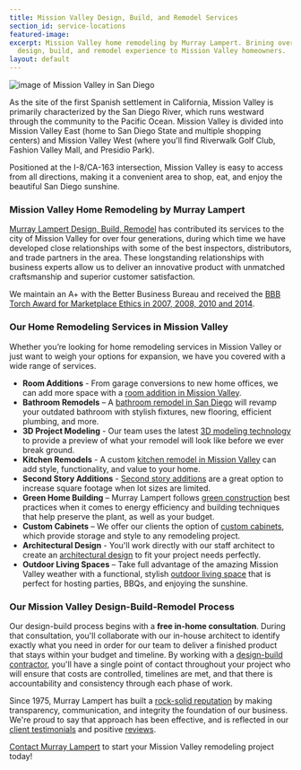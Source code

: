 ```yaml
---
title: Mission Valley Design, Build, and Remodel Services
section_id: service-locations
featured-image: 
excerpt: Mission Valley home remodeling by Murray Lampert. Brining over 40 years of
  design, build, and remodel experience to Mission Valley homeowners.
layout: default
---
```


![image of Mission Valley in San Diego](https://upload.wikimedia.org/wikipedia/commons/thumb/c/c4/San_Diego_Mission_Valley.jpg/1200px-San_Diego_Mission_Valley.jpg "Mission Valley, San Diego")

As the site of the first Spanish settlement in California, Mission Valley is primarily characterized by the San Diego River, which runs westward through the community to the Pacific Ocean. Mission Valley is divided into Mission Valley East (home to San Diego State and multiple shopping centers) and Mission Valley West (where you'll find Riverwalk Golf Club, Fashion Valley Mall, and Presidio Park).

Positioned at the I-8/CA-163 intersection, Mission Valley is easy to access from all directions, making it a convenient area to shop, eat, and enjoy the beautiful San Diego sunshine.

### Mission Valley Home Remodeling by Murray Lampert

[Murray Lampert Design, Build, Remodel](/) has contributed its services to the city of Mission Valley for over four generations, during which time we have developed close relationships with some of the best inspectors, distributors, and trade partners in the area. These longstanding relationships with business experts allow us to deliver an innovative product with unmatched craftsmanship and superior customer satisfaction.

We maintain an A+ with the Better Business Bureau and received the [BBB Torch Award for Marketplace Ethics in 2007, 2008, 2010 and 2014](/another-better-business-bureau-torch-award).

### Our Home Remodeling Services in Mission Valley

Whether you’re looking for home remodeling services in Mission Valley or just want to weigh your options for expansion, we have you covered with a wide range of services.

- **Room Additions** - From garage conversions to new home offices, we can add more space with a [room addition in Mission Valley](/room-additions-mission-valley).
- **Bathroom Remodels** – A [bathroom remodel in San Diego](/san-diego-bathroom-remodeling-services) will revamp your outdated bathroom with stylish fixtures, new flooring, efficient plumbing, and more.
- **3D Project Modeling** - Our team uses the latest [3D modeling technology](/3d-architectural-rendering-services) to provide a preview of what your remodel will look like before we ever break ground.
- **Kitchen Remodels** - A custom [kitchen remodel in Mission Valley](/kitchen-remodeling-mission-valley) can add style, functionality, and value to your home.
- **Second Story Additions** - [Second story additions](/san-diego-second-story-addition) are a great option to increase square footage when lot sizes are limited.
- **Green Home Building** – Murray Lampert follows [green construction](/san-diego-green-home-construction) best practices when it comes to energy efficiency and building techniques that help preserve the plant, as well as your budget.
- **Custom Cabinets** – We offer our clients the option of [custom cabinets](/san-diego-custom-cabinet-construction-services), which provide storage and style to any remodeling project.
- **Architectural Design** - You'll work directly with our staff architect to create an [architectural design](/san-diego-architectural-design-services) to fit your project needs perfectly.
- **Outdoor Living Spaces** – Take full advantage of the amazing Mission Valley weather with a functional, stylish [outdoor living space](/san-diego-outdoor-living-space-design/) that is perfect for hosting parties, BBQs, and enjoying the sunshine.

### Our Mission Valley Design-Build-Remodel Process

Our design-build process begins with a **free in-home consultation**. During that consultation, you'll collaborate with our in-house architect to identify exactly what you need in order for our team to deliver a finished product that stays within your budget and timeline. By working with a [design-build contractor](/san-diego-design-build-contractors), you'll have a single point of contact throughout your project who will ensure that costs are controlled, timelines are met, and that there is accountability and consistency through each phase of work.

Since 1975, Murray Lampert has built a [rock-solid reputation](https://www.youtube.com/watch?v=oRPb3--nimI) by making transparency, communication, and integrity the foundation of our business. We're proud to say that approach has been effective, and is reflected in our [client testimonials](/testimonials) and positive [reviews](/reviews).

[Contact Murray Lampert](#quick-contact) to start your Mission Valley remodeling project today!
